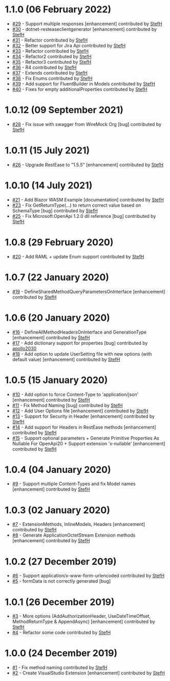 # 1.1.0 (06 February 2022)
- [#29](https://github.com/StefH/RestEase-Client-Generator/pull/29) - Support multiple responses [enhancement] contributed by [StefH](https://github.com/StefH)
- [#30](https://github.com/StefH/RestEase-Client-Generator/pull/30) - dotnet-resteaseclientgenerator [enhancement] contributed by [StefH](https://github.com/StefH)
- [#31](https://github.com/StefH/RestEase-Client-Generator/pull/31) - Refactor contributed by [StefH](https://github.com/StefH)
- [#32](https://github.com/StefH/RestEase-Client-Generator/pull/32) - Better support for Jira Api contributed by [StefH](https://github.com/StefH)
- [#33](https://github.com/StefH/RestEase-Client-Generator/pull/33) - Refactor contributed by [StefH](https://github.com/StefH)
- [#34](https://github.com/StefH/RestEase-Client-Generator/pull/34) - Refactor2 contributed by [StefH](https://github.com/StefH)
- [#35](https://github.com/StefH/RestEase-Client-Generator/pull/35) - Refactor3 contributed by [StefH](https://github.com/StefH)
- [#36](https://github.com/StefH/RestEase-Client-Generator/pull/36) - R4 contributed by [StefH](https://github.com/StefH)
- [#37](https://github.com/StefH/RestEase-Client-Generator/pull/37) - Extends contributed by [StefH](https://github.com/StefH)
- [#38](https://github.com/StefH/RestEase-Client-Generator/pull/38) - Fix Enums contributed by [StefH](https://github.com/StefH)
- [#39](https://github.com/StefH/RestEase-Client-Generator/pull/39) - Add support for FluentBuilder in Models contributed by [StefH](https://github.com/StefH)
- [#40](https://github.com/StefH/RestEase-Client-Generator/pull/40) - Fixes for empty additionalProperties contributed by [StefH](https://github.com/StefH)

# 1.0.12 (09 September 2021)
- [#28](https://github.com/StefH/RestEase-Client-Generator/pull/28) - Fix issue with swagger from WireMock Org [bug] contributed by [StefH](https://github.com/StefH)

# 1.0.11 (15 July 2021)
- [#26](https://github.com/StefH/RestEase-Client-Generator/pull/26) - Upgrade RestEase to &quot;1.5.5&quot; [enhancement] contributed by [StefH](https://github.com/StefH)

# 1.0.10 (14 July 2021)
- [#21](https://github.com/StefH/RestEase-Client-Generator/pull/21) - Add Blazor WASM Example [documentation] contributed by [StefH](https://github.com/StefH)
- [#23](https://github.com/StefH/RestEase-Client-Generator/pull/23) - Fix GetReturnType(...) to return correct value based on SchemaType [bug] contributed by [StefH](https://github.com/StefH)
- [#25](https://github.com/StefH/RestEase-Client-Generator/pull/25) - Fix Microsoft.OpenApi 1.2.0 dll reference [bug] contributed by [StefH](https://github.com/StefH)

# 1.0.8 (29 February 2020)
- [#20](https://github.com/StefH/RestEase-Client-Generator/pull/20) - Add RAML + update Enum support contributed by [StefH](https://github.com/StefH)

# 1.0.7 (22 January 2020)
- [#19](https://github.com/StefH/RestEase-Client-Generator/pull/19) - DefineSharedMethodQueryParametersOnInterface [enhancement] contributed by [StefH](https://github.com/StefH)

# 1.0.6 (20 January 2020)
- [#16](https://github.com/StefH/RestEase-Client-Generator/pull/16) - DefineAllMethodHeadersOnInterface and GenerationType [enhancement] contributed by [StefH](https://github.com/StefH)
- [#17](https://github.com/StefH/RestEase-Client-Generator/pull/17) - Add dictionary support for properties [bug] contributed by [apollo2030](https://github.com/apollo2030)
- [#18](https://github.com/StefH/RestEase-Client-Generator/pull/18) - Add option to update UserSetting file with new options (with default value) [enhancement] contributed by [StefH](https://github.com/StefH)

# 1.0.5 (15 January 2020)
- [#10](https://github.com/StefH/RestEase-Client-Generator/pull/10) - Add option to force Content-Type to 'application/json' [enhancement] contributed by [StefH](https://github.com/StefH)
- [#11](https://github.com/StefH/RestEase-Client-Generator/pull/11) - Fix Method Naming [bug] contributed by [StefH](https://github.com/StefH)
- [#12](https://github.com/StefH/RestEase-Client-Generator/pull/12) - Add User Options file [enhancement] contributed by [StefH](https://github.com/StefH)
- [#13](https://github.com/StefH/RestEase-Client-Generator/pull/13) - Support for Security in Header [enhancement] contributed by [StefH](https://github.com/StefH)
- [#14](https://github.com/StefH/RestEase-Client-Generator/pull/14) - Add support for Headers in RestEase methods [enhancement] contributed by [StefH](https://github.com/StefH)
- [#15](https://github.com/StefH/RestEase-Client-Generator/pull/15) - Support optional parameters + Generate Primitive Properties As Nullable For OpenApi20 + Support extension 'x-nullable' [enhancement] contributed by [StefH](https://github.com/StefH)

# 1.0.4 (04 January 2020)
- [#9](https://github.com/StefH/RestEase-Client-Generator/pull/9) - Support multiple Content-Types and fix Model names [enhancement] contributed by [StefH](https://github.com/StefH)

# 1.0.3 (02 January 2020)
- [#7](https://github.com/StefH/RestEase-Client-Generator/pull/7) - ExtensionMethods, InlineModels, Headers [enhancement] contributed by [StefH](https://github.com/StefH)
- [#8](https://github.com/StefH/RestEase-Client-Generator/pull/8) - Generate ApplicationOctetStream Extension methods [enhancement] contributed by [StefH](https://github.com/StefH)

# 1.0.2 (27 December 2019)
- [#6](https://github.com/StefH/RestEase-Client-Generator/pull/6) - Support application/x-www-form-urlencoded contributed by [StefH](https://github.com/StefH)
- [#5](https://github.com/StefH/RestEase-Client-Generator/issues/5) - formData is not correctly generated [bug]

# 1.0.1 (26 December 2019)
- [#3](https://github.com/StefH/RestEase-Client-Generator/pull/3) - More options (AddAuthorizationHeader, UseDateTimeOffset, MethodReturnType &amp; AppendAsync) [enhancement] contributed by [StefH](https://github.com/StefH)
- [#4](https://github.com/StefH/RestEase-Client-Generator/pull/4) - Refactor some code contributed by [StefH](https://github.com/StefH)

# 1.0.0 (24 December 2019)
- [#1](https://github.com/StefH/RestEase-Client-Generator/pull/1) - Fix method naming contributed by [StefH](https://github.com/StefH)
- [#2](https://github.com/StefH/RestEase-Client-Generator/pull/2) - Create VisualStudio Extension [enhancement] contributed by [StefH](https://github.com/StefH)

